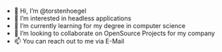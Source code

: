 - 👋 Hi, I’m @torstenhoegel
- 👀 I’m interested in headless applications
- 🌱 I’m currently learning for my degree in computer science
- 💞️ I’m looking to collaborate on OpenSource Projects for my company
- 📫 You can reach out to me via E-Mail

<!---
torstenhoegel/torstenhoegel is a ✨ special ✨ repository because its `README.md` (this file) appears on your GitHub profile.
You can click the Preview link to take a look at your changes.
--->
